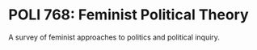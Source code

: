 # POLI 768: Feminist Political Theory

A survey of feminist approaches to politics and political inquiry.